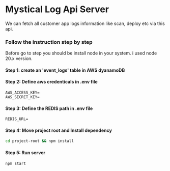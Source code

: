 # Mystical Log Api Server

We can fetch all customer app logs information like scan, deploy etc via this api.


### Follow the instruction step by step
Before go to step you should be install node in your system. i used node 20.x version.

#### Step 1:  create an 'event_logs' table in AWS dyanamoDB

#### Step 2: Define aws credenticals in .env file
```
AWS_ACCESS_KEY=
AWS_SECRET_KEY=
```
#### Step 3: Define the REDIS path in .env file
```
REDIS_URL=
```
#### Step 4: Move project root and Install dependency
```sh
cd project-root && npm install
```
#### Step 5: Run server
```sh
npm start
```